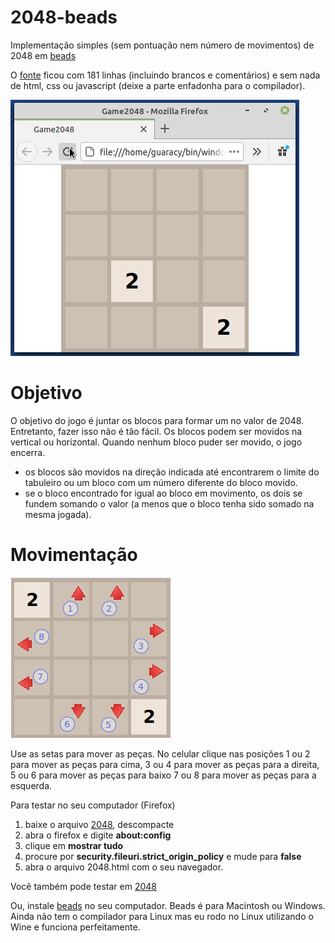 # 2048-beads

Implementação simples (sem pontuação nem número de movimentos) de 2048 em [beads](http://beadslang.org/)

O [fonte](https://guaracy.github.io/beads/sites/2048/2048_src.html) ficou com 181 linhas (incluindo brancos e comentários) e sem nada de html, css ou javascript (deixe a parte enfadonha para o compilador).


![2048](assets/2048.gif)

# Objetivo

O objetivo do jogo é juntar os blocos para formar um no valor de 2048. Entretanto, fazer isso não é tão fácil. Os blocos podem ser movidos na vertical ou horizontal. Quando nenhum bloco puder ser movido, o jogo encerra.

- os blocos são movidos na direção indicada até encontrarem o limite do tabuleiro ou um bloco com um número diferente do bloco movido.
- se o bloco encontrado for igual ao bloco em movimento, os dois se fundem somando o valor (a menos que o bloco tenha sido somado na mesma jogada).

# Movimentação

![2048](assets/moves.png)

Use as setas para mover as peças. No celular clique nas posições 1 ou 2 para mover as peças para cima, 3 ou 4 para mover as peças para a direita, 5 ou 6 para mover as peças para baixo 7 ou 8 para mover as peças para a esquerda.


Para testar no seu computador (Firefox)

1. baixe o arquivo [2048](https://github.com/guaracy/2048-beads/releases/download/v1.0-RC/2048.zip), descompacte
2. abra o firefox e digite **about:config**
3. clique em **mostrar tudo** 
4. procure por **security.fileuri.strict_origin_policy** e mude para **false**
5. abra o arquivo 2048.html com o seu navegador.

Você também pode testar em [2048](https://guaracy.github.io/beads/sites/2048/2048.html)

Ou, instale [beads](http://beadslang.org/) no seu computador. Beads é para Macintosh ou Windows. Ainda não tem o compilador para Linux mas eu rodo no Linux utilizando o Wine e funciona perfeitamente. 
